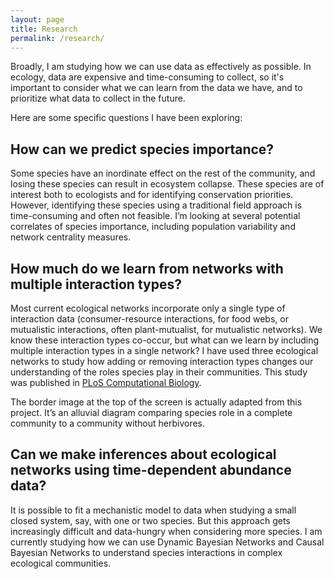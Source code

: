 ```yaml
---
layout: page
title: Research
permalink: /research/
---
```


Broadly, I am studying how we can use data as effectively as
possible. In ecology, data are expensive and time-consuming to
collect, so it's important to consider what we can learn from the data
we have, and to prioritize what data to collect in the future.


Here are some specific questions I have been exploring:

## How can we predict species importance?

Some species have an inordinate effect on the rest of the community, and losing these species can result in ecosystem collapse. These species are of interest both to ecologists and for identifying conservation priorities. However, identifying these species using a traditional field approach is time-consuming and often not feasible. I’m looking at several potential correlates of species importance, including population variability and network centrality measures.

## How much do we learn from networks with multiple interaction types?

Most current ecological networks incorporate only a single type of
interaction data (consumer-resource interactions, for food webs, or
mutualistic interactions, often plant-mutualist, for mutualistic
networks). We know these interaction types co-occur, but what can we
learn by including multiple interaction types in a single network? I
have used three ecological networks to study how adding or removing
interaction types changes our understanding of the roles species play
in their communities. This study was published in [PLoS Computational Biology](http://journals.plos.org/ploscompbiol/article?id=10.1371/journal.pcbi.1004330).

The border image at the top of the screen is actually adapted from
this project. It’s an alluvial diagram comparing species role in a
complete community to a community without herbivores.

## Can we make inferences about ecological networks using time-dependent abundance data?

It is possible to fit a mechanistic model to data when studying a
small closed system, say, with one or two species. But this approach
gets increasingly difficult and data-hungry when considering more
species. I am currently studying how we can use Dynamic Bayesian
Networks and Causal Bayesian Networks to understand species
interactions in complex ecological communities.
